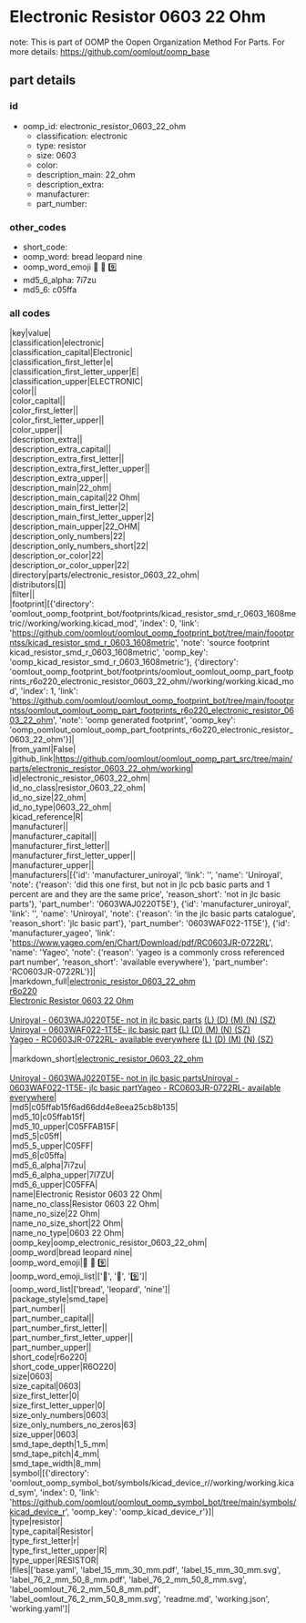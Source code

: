 # Electronic Resistor 0603 22 Ohm  

note: This is part of OOMP the Oopen Organization Method For Parts. For more details: https://github.com/oomlout/oomp_base

##  part details





### id
* oomp_id: electronic_resistor_0603_22_ohm
  * classification: electronic
  * type: resistor
  * size: 0603
  * color: 
  * description_main: 22_ohm
  * description_extra: 
  * manufacturer: 
  * part_number: 

### other_codes
* short_code: 
* oomp_word: bread leopard nine
* oomp_word_emoji :bread: :leopard: :nine:
* md5_6_alpha: 7i7zu
* md5_6: c05ffa

### all codes 
|key|value|  
|classification|electronic|  
|classification_capital|Electronic|  
|classification_first_letter|e|  
|classification_first_letter_upper|E|  
|classification_upper|ELECTRONIC|  
|color||  
|color_capital||  
|color_first_letter||  
|color_first_letter_upper||  
|color_upper||  
|description_extra||  
|description_extra_capital||  
|description_extra_first_letter||  
|description_extra_first_letter_upper||  
|description_extra_upper||  
|description_main|22_ohm|  
|description_main_capital|22 Ohm|  
|description_main_first_letter|2|  
|description_main_first_letter_upper|2|  
|description_main_upper|22_OHM|  
|description_only_numbers|22|  
|description_only_numbers_short|22|  
|description_or_color|22|  
|description_or_color_upper|22|  
|directory|parts/electronic_resistor_0603_22_ohm|  
|distributors|[]|  
|filter||  
|footprint|[{'directory': 'oomlout_oomp_footprint_bot/footprints/kicad_resistor_smd_r_0603_1608metric//working/working.kicad_mod', 'index': 0, 'link': 'https://github.com/oomlout/oomlout_oomp_footprint_bot/tree/main/foootprntss/kicad_resistor_smd_r_0603_1608metric', 'note': 'source footprint kicad_resistor_smd_r_0603_1608metric', 'oomp_key': 'oomp_kicad_resistor_smd_r_0603_1608metric'}, {'directory': 'oomlout_oomp_footprint_bot/footprints/oomlout_oomlout_oomp_part_footprints_r6o220_electronic_resistor_0603_22_ohm//working/working.kicad_mod', 'index': 1, 'link': 'https://github.com/oomlout/oomlout_oomp_footprint_bot/tree/main/foootprntss/oomlout_oomlout_oomp_part_footprints_r6o220_electronic_resistor_0603_22_ohm', 'note': 'oomp generated footprint', 'oomp_key': 'oomp_oomlout_oomlout_oomp_part_footprints_r6o220_electronic_resistor_0603_22_ohm'}]|  
|from_yaml|False|  
|github_link|https://github.com/oomlout/oomlout_oomp_part_src/tree/main/parts/electronic_resistor_0603_22_ohm/working|  
|id|electronic_resistor_0603_22_ohm|  
|id_no_class|resistor_0603_22_ohm|  
|id_no_size|22_ohm|  
|id_no_type|0603_22_ohm|  
|kicad_reference|R|  
|manufacturer||  
|manufacturer_capital||  
|manufacturer_first_letter||  
|manufacturer_first_letter_upper||  
|manufacturer_upper||  
|manufacturers|[{'id': 'manufacturer_uniroyal', 'link': '', 'name': 'Uniroyal', 'note': {'reason': 'did this one first, but not in jlc pcb basic parts and 1 percent are and they are the same price', 'reason_short': 'not in jlc basic parts'}, 'part_number': '0603WAJ0220T5E'}, {'id': 'manufacturer_uniroyal', 'link': '', 'name': 'Uniroyal', 'note': {'reason': 'in the jlc basic parts catalogue', 'reason_short': 'jlc basic part'}, 'part_number': '0603WAF022-1T5E'}, {'id': 'manufacturer_yageo', 'link': 'https://www.yageo.com/en/Chart/Download/pdf/RC0603JR-0722RL', 'name': 'Yageo', 'note': {'reason': 'yageo is a commonly cross referenced part number', 'reason_short': 'available everywhere'}, 'part_number': 'RC0603JR-0722RL'}]|  
|markdown_full|[electronic_resistor_0603_22_ohm](https://github.com/oomlout/oomlout_oomp_part_src/tree/main/parts/electronic_resistor_0603_22_ohm/working)<br>[r6o220](https://github.com/oomlout/oomlout_oomp_part_src/tree/main/parts/electronic_resistor_0603_22_ohm/working)<br>[Electronic Resistor 0603 22 Ohm](https://github.com/oomlout/oomlout_oomp_part_src/tree/main/parts/electronic_resistor_0603_22_ohm/working)<br><br>[Uniroyal - 0603WAJ0220T5E- not in jlc basic parts]() [(L)  ](https://www.lcsc.com/search?q=0603WAJ0220T5E)[(D)  ](https://www.digikey.com/en/products?keywords=0603WAJ0220T5E)[(M)  ](https://www.mouser.com/Search/Refine?Keyword=0603WAJ0220T5E)[(N)  ](https://www.newark.com/search?st=0603WAJ0220T5E)[(SZ)  ](https://so.szlcsc.com/global.html?k=0603WAJ0220T5E)<br>[Uniroyal - 0603WAF022-1T5E- jlc basic part]() [(L)  ](https://www.lcsc.com/search?q=0603WAF022-1T5E)[(D)  ](https://www.digikey.com/en/products?keywords=0603WAF022-1T5E)[(M)  ](https://www.mouser.com/Search/Refine?Keyword=0603WAF022-1T5E)[(N)  ](https://www.newark.com/search?st=0603WAF022-1T5E)[(SZ)  ](https://so.szlcsc.com/global.html?k=0603WAF022-1T5E)<br>[Yageo - RC0603JR-0722RL- available everywhere](https://www.yageo.com/en/Chart/Download/pdf/RC0603JR-0722RL) [(L)  ](https://www.lcsc.com/search?q=RC0603JR-0722RL)[(D)  ](https://www.digikey.com/en/products?keywords=RC0603JR-0722RL)[(M)  ](https://www.mouser.com/Search/Refine?Keyword=RC0603JR-0722RL)[(N)  ](https://www.newark.com/search?st=RC0603JR-0722RL)[(SZ)  ](https://so.szlcsc.com/global.html?k=RC0603JR-0722RL)<br>|  
|markdown_short|[electronic_resistor_0603_22_ohm](https://github.com/oomlout/oomlout_oomp_part_src/tree/main/parts/electronic_resistor_0603_22_ohm/working)<br><br>[Uniroyal - 0603WAJ0220T5E- not in jlc basic parts]()[Uniroyal - 0603WAF022-1T5E- jlc basic part]()[Yageo - RC0603JR-0722RL- available everywhere](https://www.yageo.com/en/Chart/Download/pdf/RC0603JR-0722RL)|  
|md5|c05ffab15f6ad66dd4e8eea25cb8b135|  
|md5_10|c05ffab15f|  
|md5_10_upper|C05FFAB15F|  
|md5_5|c05ff|  
|md5_5_upper|C05FF|  
|md5_6|c05ffa|  
|md5_6_alpha|7i7zu|  
|md5_6_alpha_upper|7I7ZU|  
|md5_6_upper|C05FFA|  
|name|Electronic Resistor 0603 22 Ohm|  
|name_no_class|Resistor 0603 22 Ohm|  
|name_no_size|22 Ohm|  
|name_no_size_short|22 Ohm|  
|name_no_type|0603 22 Ohm|  
|oomp_key|oomp_electronic_resistor_0603_22_ohm|  
|oomp_word|bread leopard nine|  
|oomp_word_emoji|:bread: :leopard: :nine:|  
|oomp_word_emoji_list|[':bread:', ':leopard:', ':nine:']|  
|oomp_word_list|['bread', 'leopard', 'nine']|  
|package_style|smd_tape|  
|part_number||  
|part_number_capital||  
|part_number_first_letter||  
|part_number_first_letter_upper||  
|part_number_upper||  
|short_code|r6o220|  
|short_code_upper|R6O220|  
|size|0603|  
|size_capital|0603|  
|size_first_letter|0|  
|size_first_letter_upper|0|  
|size_only_numbers|0603|  
|size_only_numbers_no_zeros|63|  
|size_upper|0603|  
|smd_tape_depth|1_5_mm|  
|smd_tape_pitch|4_mm|  
|smd_tape_width|8_mm|  
|symbol|[{'directory': 'oomlout_oomp_symbol_bot/symbols/kicad_device_r//working/working.kicad_sym', 'index': 0, 'link': 'https://github.com/oomlout/oomlout_oomp_symbol_bot/tree/main/symbols/kicad_device_r', 'oomp_key': 'oomp_kicad_device_r'}]|  
|type|resistor|  
|type_capital|Resistor|  
|type_first_letter|r|  
|type_first_letter_upper|R|  
|type_upper|RESISTOR|  
|files|['base.yaml', 'label_15_mm_30_mm.pdf', 'label_15_mm_30_mm.svg', 'label_76_2_mm_50_8_mm.pdf', 'label_76_2_mm_50_8_mm.svg', 'label_oomlout_76_2_mm_50_8_mm.pdf', 'label_oomlout_76_2_mm_50_8_mm.svg', 'readme.md', 'working.json', 'working.yaml']|  
